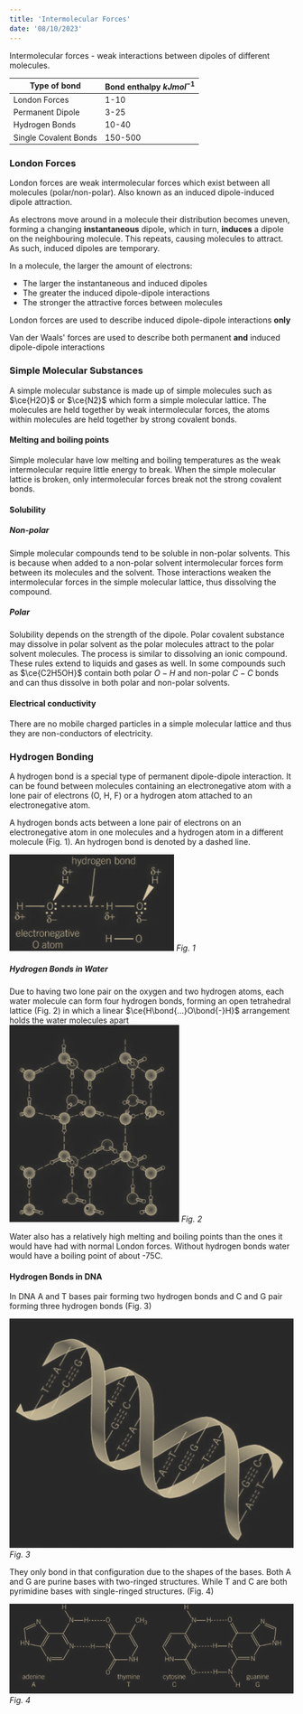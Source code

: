 ```yaml
---
title: 'Intermolecular Forces'
date: '08/10/2023'
---
```


Intermolecular forces - weak interactions between dipoles of different molecules.

| Type of bond          | Bond enthalpy $kJmol^{-1}$ |
| ---------------       | ---------------            |
| London Forces         | 1-10                       |
| Permanent Dipole      | 3-25                       |
| Hydrogen Bonds        | 10-40                      |
| Single Covalent Bonds | 150-500                    |

### London Forces

London forces are weak intermolecular forces which exist between all molecules (polar/non-polar). Also known as an induced dipole-induced dipole attraction.

As electrons move around in a molecule their distribution becomes uneven, forming a changing __instantaneous__ dipole, which in turn, __induces__ a dipole on the neighbouring molecule. This repeats, causing molecules to attract. As such, induced dipoles are temporary. 

In a molecule, the larger the amount of electrons:
- The larger the instantaneous and induced dipoles
- The greater the induced dipole-dipole interactions
- The stronger the attractive forces between molecules

London forces are used to describe induced dipole-dipole interactions __only__

Van der Waals' forces are used to describe both permanent __and__ induced dipole-dipole interactions

### Simple Molecular Substances 

A simple molecular substance is made up of simple molecules such as $\ce{H2O}$ or $\ce{N2}$ which form a simple molecular lattice. The molecules are held together by weak intermolecular forces, the atoms within molecules are held together by strong covalent bonds. 

#### Melting and boiling points
Simple molecular have low melting and boiling temperatures as the weak intermolecular require little energy to break. When the simple molecular lattice is broken, only intermolecular forces break not the strong covalent bonds.

#### Solubility 

##### Non-polar

Simple molecular compounds tend to be soluble in non-polar solvents. This is because when added to a non-polar solvent intermolecular forces form between its molecules and the solvent. Those interactions weaken the intermolecular forces in the simple molecular lattice, thus dissolving the compound. 

##### Polar

Solubility depends on the strength of the dipole. Polar covalent substance may dissolve in polar solvent as the polar molecules attract to the polar solvent molecules. The process is similar to dissolving an ionic compound. These rules extend to liquids and gases as well. In some compounds such as $\ce{C2H5OH}$ contain both polar $O-H$ and non-polar $C-C$ bonds and can thus dissolve in both polar and non-polar solvents.

#### Electrical conductivity

There are no mobile charged particles in a simple molecular lattice and thus they are non-conductors of electricity. 

### Hydrogen Bonding 


A hydrogen bond is a special type of permanent dipole-dipole interaction. It can be found between molecules containing an electronegative atom with a lone pair of electrons (O, H, F) or a hydrogen atom attached to an electronegative atom.

A hydrogen bonds acts between a lone pair of electrons on an electronegative atom in one molecules and a hydrogen atom in a different molecule (Fig. 1). An hydrogen bond is denoted by a dashed line. 

![hydrogen bonds](/img/chem/9.png) 
*Fig. 1*

##### Hydrogen Bonds in Water

Due to having two lone pair on the oxygen and two hydrogen atoms, each water molecule can form four hydrogen bonds, forming an open tetrahedral lattice (Fig. 2)
in which a linear $\ce{H\bond{...}O\bond{-}H}$ arrangement holds the water molecules apart 
![water](/img/chem/10.png)
*Fig. 2*

Water also has a relatively high melting and boiling points than the ones it would have had with normal London forces. Without hydrogen bonds water would have a boiling point of about -75C.

#### Hydrogen Bonds in DNA

In DNA A and T bases pair forming two hydrogen bonds and C and G pair forming three hydrogen bonds (Fig. 3)

![dna](/img/chem/11.png) 
*Fig. 3*

They only bond in that configuration due to the shapes of the bases. Both A and G are purine bases with two-ringed structures. While T and C are both pyrimidine bases with single-ringed structures. (Fig. 4)

![d](/img/chem/12.png) 
*Fig. 4*
